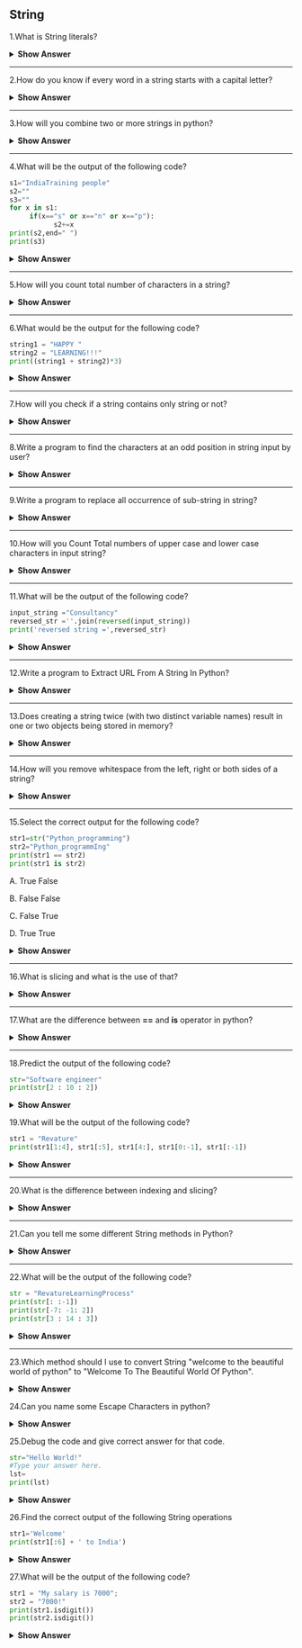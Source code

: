 ## String

1.What is String literals?

<details><summary> <b>Show Answer</b> </summary>
  
> A string literal is a sequence of zero or more characters enclosed in single quotes.
  
**Examples**:
  
"Hello,World"
'Revature'
  
 </details>

---

2.How do you know if every word in a string starts with a capital letter?

<details><summary> <b>Show Answer</b> </summary>
  
> The istitle() function checks if each word is capitalized or not.
  
**Example**:
  
```python  
print( 'The Dog'.istitle() ) #=> True
```
<details><summary> <b>Explanation</b> </summary>  
  
> In python istitle() function used to check whether the given string is starts with a capital letter or not.
  
</details>
</details>

---
  
3.How will you combine two or more strings in python?

<details><summary> <b>Show Answer</b> </summary>
 
> In Python, you can concatenate two strings  by simply using the `+' operator between them. You can use the + operator to concatenate three or more strings.

**Example**:
  
  ```python
  
s="hello"
s1="world"
string=s+s1
print(string)
```
  
**Output**:
  
> helloworld
  
<details><summary> <b>Explanation</b> </summary>
  
> In the above program we used '+' operator for combining two or more strings into a single string.
  
</details>
</details>

---

4.What will be the output of the following code?

```python
s1="IndiaTraining people"
s2=""
s3=""
for x in s1:
     if(x=="s" or x=="n" or x=="p"):
           s2+=x
print(s2,end=" ")
print(s3)
```
<details><summary> <b>Show Answer</b> </summary>
  
> nnnpp
  
</details>

---

5.How will you count total number of characters in a string?

<details><summary> <b>Show Answer</b> </summary>
  
> In python len() function will return the length of a string.
  
**Example**:
  
```python
s="Revature"
print(len(s))
```
  
**Output**:
  
8

</details>

---
 
6.What would be the output for the following code?

```python
string1 = "HAPPY "
string2 = "LEARNING!!!"
print((string1 + string2)*3)
```
<details><summary> <b>Show Answer</b> </summary>
  
> HAPPY LEARNING!!!HAPPY LEARNING!!!HAPPY LEARNING!!!

<details><summary> <b>Explanation</b> </summary>
  
> In the case of a string, the * operator is used to repeat a string.
  
</details>
</details>

---

7.How will you check if a string contains only string or not?

<details><summary> <b>Show Answer</b> </summary>
  
> In python isnumeric() function returns True if all characters are numeric.
  
**Example**:

```python  
s="Revature123"
print(s.isnumeric())
```
  
**Output**:
  
False
  
</details>

---

8.Write a program to find the characters at an odd position in string input by user?

<details><summary> <b>Show Answer</b> </summary>
  
```python  
string = input("Enter the string : ")
outputString = ''
for i in range(len(string)):
    if(i % 2 == 0):
        outputString = outputString + string[i]
print("Input string :  ", string)
print("String after odd charcater :", outputString)
```
  
**Output**:
  
Enter the string : PythonString
Input string :   PythonString
String after odd charcater : PtoSrn
  
<details><summary> <b>Explanation</b> </summary>
  
> In above program first we used len() function to find the size of the string. Then we want to find the odd position in string for that we used if statements inside the for loop.
> If the position/index is not equal to 0 , those characters are stored into the single variable and then it will printing the values.

</details>
</details>
  
---

9.Write a program  to replace all occurrence of sub-string in string?

<details><summary> <b>Show Answer</b> </summary>
  
```python
  
inputStr = "is the is Python is Program is"
modifiedStr =  inputStr.replace('is', '')
print(modifiedStr)
```

**Output**:
  
> the  Python  Program
  
<details><summary> <b>Explanation</b> </summary>
    
> In python we used **.replace()** function to replace one character with another character.
    
</details>
</details>

---

10.How will you Count Total numbers of upper case and lower case characters in input string?

<details><summary> <b>Show Answer</b> </summary>
  
> In python, we are using isupper() to find upper case characters and islower() to find the lower case characters.
  
**Example**:
  
```python
  
string = input('Please enter the string: ')
upper_case= 0
lower_case = 0
for char in string:
 if char.isupper():
    upper_case+=1
 elif char.islower():
    lower_case+=1
print ("string entered by user : ", string)
print (" Total Upper case characters  : ", upper_case)
print ("Total Lower case Characters : ", lower_case)
```
  
</details>

---

11.What will be the output of the following code?

```python
input_string ="Consultancy"
reversed_str =''.join(reversed(input_string))
print('reversed string =',reversed_str)
```
<details><summary> <b>Show Answer</b> </summary>

> reversed string = ycnatlusnoC

<details><summary> <b>Explanation</b> </summary>

> In python to reverse a string  we can use built-in function reversed orelse we can use negative index ([::-1]).
  
</details>
</details>

---

12.Write a program to Extract URL From A String In Python?

<details><summary> <b>Show Answer</b> </summary>

 ```python
  
import re
def URLsearch(stringinput):
    regularex = r"(?i)\b((?:https?://|www\d{0,3}[.]|[a-z0-9.-]+[.][a-z]{2,4}/)(?:[^\s()<>]+|(([^\s()<>]+|(([^\s()<>]+)))))+(?:(([^\s()<>]+|(([^\s()<>]+))))|[^\s`!()[]{};:'\".,<>?«»“”‘’]))" 
    urlsrc = re.findall(regularex,stringinput) 
    return [url[0] for url in urlsrc]
textcontent = 'text :a software website find contents related to technology https://devenum.com https://google.com,http://devenum.com'
print("Urls found: ", URLsearch(textcontent))
```
  
**Output**:
  
> Urls found:  ['https://devenum.com', 'https://google.com,http://devenum.com']
  
</details>
  
---

13.Does creating a string twice (with two distinct variable names) result in one or two objects being stored in memory?

<details><summary> <b>Show Answer</b> </summary>
  
> For example, writing animal = 'dog' and pet = 'dog'.
> It only creates one.
> Here we can see this example,

 ```python
animal = 'dog'
print( id(animal) )
#=> 4441985688
pet = 'dog'
print( id(pet) )
#=> 4441985688
```
  
</details>
  
---
  
14.How will you remove whitespace from the left, right or both sides of a string?

<details><summary> <b>Show Answer</b> </summary>
  
> In python we can use lstrip(), rstrip() and strip() remove whitespace from the ends of a string.
  
**Example**,
 
```python
string="  Whitespace of strings  "
print(string.lstrip())
print(string.rstrip())
print(string.strip())
```
  
**Output**:
  
Whitespace of strings  
  Whitespace of strings
Whitespace of strings

<details><summary> <b>Explanation</b> </summary>
  
> For removing whitespace from the ends of the string, we can use .strip() functions.
> .lstrip() -used to remove whitespace from left side of the string.
> .rstrip() -used to remove whitespace from right side of the string.
  
  </details>
  </details>
  
  ---
  
15.Select the correct output for the following code?

 ```python 
str1=str("Python_programming")
str2="Python_programmIng"
print(str1 == str2)
print(str1 is str2)
```
  
 A. True
    False
  
 B. False
    False
  
 C. False
    True
  
 D. True
    True
  
<details><summary> <b>Show Answer</b> </summary>
  
> Option B is the correct one
  
<details><summary> <b>Explanation</b> </summary>
  
> In the case of a string, == and is operators are used to check whether the given strings are equal or not.
  
  </details>
  </details>
  
  ---

16.What is slicing and what is the use of that?

<details><summary> <b>Show Answer</b> </summary>
  
> Slicing in Python is a feature that enables accessing parts of sequences like strings, tuples, and lists. 
> You can also use them to modify or delete the items of mutable sequences such as lists. Slicing enables writing clean, concise, and readable code.
  
**Syntax**: 
  
> slice(stop) slice(start, stop, step)
  
</details>
  
---

17.What are the difference between **==** and **is** operator in python?

<details><summary> <b>Show Answer</b> </summary>
  
** == **:
  
> - In python this operator is equality operator.
> - The == operator is used when the values of two operands are equal, then the condition becomes true.
  
**Example**:

```python  
s1="hi"
s2="hi"
print(s1 == s2)
```  
 
**Output**:
  
> It returns True.
  
**is** :
  
> - In python this operator is Identity operator.
> - The is operator evaluates to true if the variables on either side of the operator point to the same object and false otherwise.
  
**Example**:
  
```python
list_1 = ['a', 'b', 'c']
list_2 = list_1
list_3 = list(list_1)
print(list_1)
print(list_2)
print(list_3)
print(list_1 is list_2)
print(list_1 is list_3)
```
  
**Output**:
  
> True
  False
  
<details><summary> <b>Explanation</b> </summary>
  
> Here you can see (list_1 is list_3) is False because list_1 and list_3 are pointing to two different objects , even though their contents might be the same. So, we can say "is" will return True if two variables point to the same object and "==" if the objects referred to by the variables are equal.

</details>
</details>
  
---
  
18.Predict the output of the following code?
  
```python  
str="Software engineer"
print(str[2 : 10 : 2])
```
  
<details><summary> <b>Show Answer</b> </summary>
  
> fw
  
</details>

19.What will be the output of the following code?

```python
str1 = "Revature"
print(str1[1:4], str1[:5], str1[4:], str1[0:-1], str1[:-1])
```
<details><summary> <b>Show Answer</b> </summary>
  
> eva Revat ture Revatur Revatur

<details><summary> <b>Explanation</b> </summary>
  
 > We can use a slice operator [] to get a substring.
  
**Syntax**: 
  
> s[start : end]

  </details>
  </details>
  
  ---
  
20.What is the difference between indexing and slicing?

<details><summary> <b>Show Answer</b> </summary>
  
> - **Indexing**: Indexing is used to obtain individual elements.
          > - Indexing returns one item.
          > - Indexing starts from 0.Negative Indexing starts from -1.
> - **Slicing**: Slicing is used to obtain a sequence of elements.
          > - Slicing returns new list.
          > - We can specify range of indxes.

> - Indexing and Slicing can be be done in Python Sequences types like list, string, tuple, range objects.

  </details>
  
  ---
  
21.Can you tell me some different String methods in Python?

<details><summary> <b>Show Answer</b> </summary>
  
   > - endswith()	Returns true if the string ends with the specified value
   > - format()	Formats specified values in a string
   > - isalpha()	Returns True if all characters in the string are in the alphabet
   > - isidentifier()	Returns True if the string is an identifier
   > - partition()	Returns a tuple where the string is parted into three parts
  
  </details>
  
  ---
  
22.What will be the output of the following code?

```python  
str = "RevatureLearningProcess"
print(str[: :-1])
print(str[-7: -1: 2])
print(str[3 : 14 : 3])
```
  
<details><summary> <b>Show Answer</b> </summary>
  
**Output**:
  
> ssecorPgninraeLerutaveR
  
> Poe
  
> aren

  </details>
  
  ---
  
23.Which method should I use to convert String "welcome to the beautiful world of python" to "Welcome To The Beautiful World Of Python".

<details><summary> <b>Show Answer</b> </summary>
  
  - title()-method
  - For this in python we can use title() method.
  
<details><summary> <b>Show Explanation</b> </summary>
  
> The title() function capitalize() the first letter of every word of the String.
  
  </details>
  </details>

24.Can you name some Escape Characters in python?

<details><summary> <b>Show Answer</b> </summary>
  
- \'	Single Quote	
- \\	Backslash	
- \n	New Line	
- \r	Carriage Return	
- \t	Tab	
- \b	Backspace	
- \f	Form Feed	
- \ooo	Octal value	
- \xhh	Hex value
  
  </details>

25.Debug the code and give correct answer for that code.

```python  
str="Hello World!"
#Type your answer here.
lst=
print(lst)
```

<details><summary> <b>Show Answer</b> </summary>
  
Expected output:
  
> ['Hello','World!']
  
<details><summary> <b>Hint</b> </summary>
  
  .split() method can be used to split strings based on a given character. It returns a list of split substrings.
  
  </details>
  
**Answer**:
 
```python 
str="Hello World!"
lst=str.split(" ")
print(lst)
```
  </details>
  
26.Find the correct output of the following String operations
  
```python  
str1='Welcome'
print(str1[:6] + ' to India')
```
  
 <details><summary> <b>Show Answer</b> </summary>
   
**Output**:
   
> Welcom to India
   
<details><summary> <b>Explanation</b> </summary>
  
> Here we are used slicing for getting some part of string and then we used + operator for string combining.

   </details>
  </details>
  
27.What will be the output of the following code?
  
 ```python 
str1 = "My salary is 7000";
str2 = "7000!"
print(str1.isdigit())
print(str2.isdigit())
 ```
  
<details><summary> <b>Show Answer</b> </summary>
  
False
False
  
<details><summary> <b>Explanation</b> </summary>
  
  > isdigit() method is checking it contains only the characters or not,if it is contains it will return True orelse it will return False.
  
  </details>
  </details>
  
